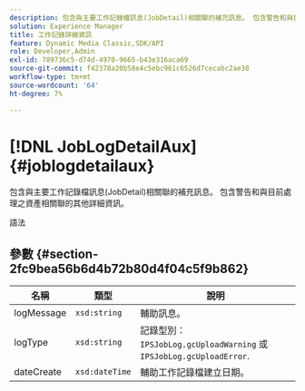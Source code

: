 ```yaml
---
description: 包含與主要工作記錄檔訊息(JobDetail)相關聯的補充訊息。 包含警告和與目前處理之資產相關聯的其他詳細資訊。
solution: Experience Manager
title: 工作記錄詳細資訊
feature: Dynamic Media Classic,SDK/API
role: Developer,Admin
exl-id: 789736c5-d74d-4970-9665-b43e316aca69
source-git-commit: f42378a20b58e4c5ebc961c6526d7cecabc2ae38
workflow-type: tm+mt
source-wordcount: '64'
ht-degree: 7%

---
```


# [!DNL JobLogDetailAux]{#joblogdetailaux}

包含與主要工作記錄檔訊息(JobDetail)相關聯的補充訊息。 包含警告和與目前處理之資產相關聯的其他詳細資訊。

語法

## 參數 {#section-2fc9bea56b6d4b72b80d4f04c5f9b862}

| 名稱 | 類型 | 說明 |
|---|---|---|
| logMessage | `xsd:string` | 輔助訊息。 |
| logType | `xsd:string` | 記錄型別： `IPSJobLog.gcUploadWarning` 或 `IPSJobLog.gcUploadError`. |
| dateCreate | `xsd:dateTime` | 輔助工作記錄檔建立日期。 |
